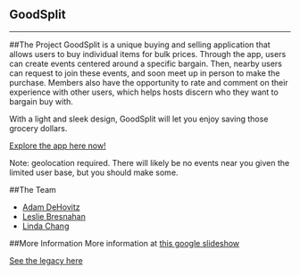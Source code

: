 GoodSplit
-------------
-------------


##The Project
GoodSplit is a unique buying and selling application that allows users to buy individual items for bulk prices. Through the app, users can create events centered around a specific bargain. Then, nearby users can request to join these events, and soon meet up in person to make the purchase. Members also have the opportunity to rate and comment on their experience with other users, which helps hosts discern who they want to bargain buy with.

With a light and sleek design, GoodSplit will let you enjoy saving those grocery dollars.

[Explore the app here now!](www.bit.ly/GoodSplit)

Note: geolocation required. There will likely be no events near you given the limited user base, but you should make some.


##The Team
* [Adam DeHovitz](https://github.com/adamdehovitz) 
* [Leslie Bresnahan](https://github.com/les-bres) 
* [Linda Chang](https://github.com/BairnOwl)



##More Information
More information at [this google slideshow](https://docs.google.com/presentation/d/1eo2t7FPzAIOVjFGPi72NE7AGJdaq3Sk-gRWO78ngjtM/edit?usp=sharing)


[See the legacy here ](https://github.com/AdamDeHovitz/Rulo)
